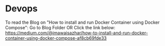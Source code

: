 # Devops
To read the Blog on "How to install and run Docker Container using Docker Compose":
Go to Blog Folder OR Click the link below:
https://medium.com/@imawaisazhar/how-to-install-and-run-docker-container-using-docker-compose-af8cb69fde33
